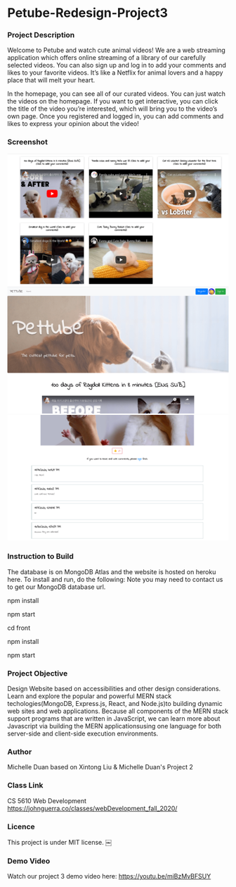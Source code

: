 # Petube-Redesign-Project3

### Project Description

Welcome to Petube and watch cute animal videos! We are a web streaming application which offers online streaming of a library of our carefully selected videos. You can also sign up and log in to add your comments and likes to your favorite videos. It’s like a Netflix for animal lovers and a happy place that will melt your heart.

In the homepage, you can see all of our curated videos. You can just watch the videos on the homepage. If you want to get interactive, you can click the title of the video you’re interested, which will bring you to the video’s own page. Once you registered and logged in, you can add comments and likes to express your opinion about the video!

### Screenshot

![](img/screenshot1.png)
![](img/screenshot2.png)
![](img/screenshot3.png)

### Instruction to Build

The database is on MongoDB Atlas and the website is hosted on heroku here. To install and run, do the following:
Note you may need to contact us to get our MongoDB database url.

npm install

npm start

cd front

npm install

npm start

### Project Objective

Design Website based on accessibilities and other design considerations. Learn and explore the popular and powerful MERN stack techologies(MongoDB, Express.js, React, and Node.js)to building dynamic web sites and web applications. Because all components of the MERN stack support programs that are written in JavaScript, we can learn more about Javascript via building the MERN applicationsusing one language for both server-side and client-side execution environments.

### Author

Michelle Duan based on Xintong Liu & Michelle Duan's Project 2

### Class Link

CS 5610 Web Development
https://johnguerra.co/classes/webDevelopment_fall_2020/

### Licence

This project is under MIT license.
￼

### Demo Video

Watch our project 3 demo video here:
https://youtu.be/miBzMvBFSUY
